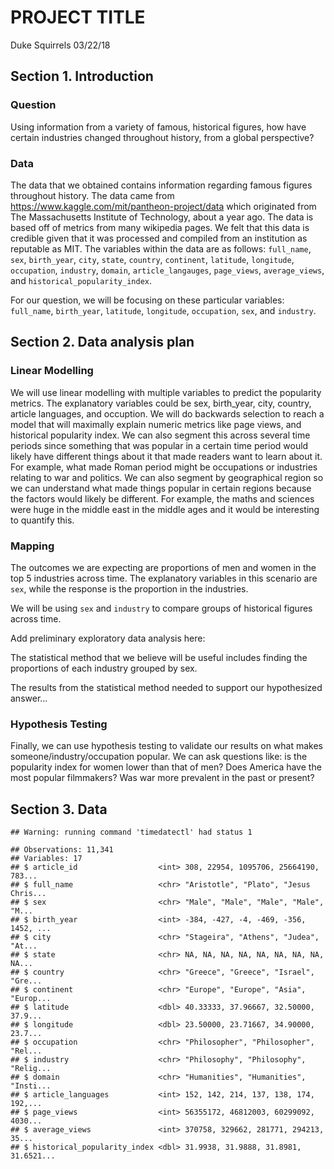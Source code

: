 PROJECT TITLE
================
Duke Squirrels
03/22/18

Section 1. Introduction
-----------------------

### Question

Using information from a variety of famous, historical figures, how have certain industries changed throughout history, from a global perspective?

### Data

The data that we obtained contains information regarding famous figures throughout history. The data came from <https://www.kaggle.com/mit/pantheon-project/data> which originated from The Massachusetts Institute of Technology, about a year ago. The data is based off of metrics from many wikipedia pages. We felt that this data is credible given that it was processed and compiled from an institution as reputable as MIT. The variables within the data are as follows: `full_name`, `sex`, `birth_year`, `city`, `state`, `country`, `continent`, `latitude`, `longitude`, `occupation`, `industry`, `domain`, `article_langauges`, `page_views`, `average_views`, and `historical_popularity_index`.

For our question, we will be focusing on these particular variables: `full_name`, `birth_year`, `latitude`, `longitude`, `occupation`, `sex`, and `industry`.

Section 2. Data analysis plan
-----------------------------

### Linear Modelling

We will use linear modelling with multiple variables to predict the popularity metrics. The explanatory variables could be sex, birth\_year, city, country, article languages, and occuption. We will do backwards selection to reach a model that will maximally explain numeric metrics like page views, and historical popularity index. We can also segment this across several time periods since something that was popular in a certain time period would likely have different things about it that made readers want to learn about it. For example, what made Roman period might be occupations or industries relating to war and politics. We can also segment by geographical region so we can understand what made things popular in certain regions because the factors would likely be different. For example, the maths and sciences were huge in the middle east in the middle ages and it would be interesting to quantify this.

### Mapping

The outcomes we are expecting are proportions of men and women in the top 5 industries across time. The explanatory variables in this scenario are `sex`, while the response is the proportion in the industries.

We will be using `sex` and `industry` to compare groups of historical figures across time.

Add preliminary exploratory data analysis here:

The statistical method that we believe will be useful includes finding the proportions of each industry grouped by sex.

The results from the statistical method needed to support our hypothesized answer...

### Hypothesis Testing

Finally, we can use hypothesis testing to validate our results on what makes someone/industry/occupation popular. We can ask questions like: is the popularity index for women lower than that of men? Does America have the most popular filmmakers? Was war more prevalent in the past or present?

Section 3. Data
---------------

    ## Warning: running command 'timedatectl' had status 1

    ## Observations: 11,341
    ## Variables: 17
    ## $ article_id                  <int> 308, 22954, 1095706, 25664190, 783...
    ## $ full_name                   <chr> "Aristotle", "Plato", "Jesus Chris...
    ## $ sex                         <chr> "Male", "Male", "Male", "Male", "M...
    ## $ birth_year                  <int> -384, -427, -4, -469, -356, 1452, ...
    ## $ city                        <chr> "Stageira", "Athens", "Judea", "At...
    ## $ state                       <chr> NA, NA, NA, NA, NA, NA, NA, NA, NA...
    ## $ country                     <chr> "Greece", "Greece", "Israel", "Gre...
    ## $ continent                   <chr> "Europe", "Europe", "Asia", "Europ...
    ## $ latitude                    <dbl> 40.33333, 37.96667, 32.50000, 37.9...
    ## $ longitude                   <dbl> 23.50000, 23.71667, 34.90000, 23.7...
    ## $ occupation                  <chr> "Philosopher", "Philosopher", "Rel...
    ## $ industry                    <chr> "Philosophy", "Philosophy", "Relig...
    ## $ domain                      <chr> "Humanities", "Humanities", "Insti...
    ## $ article_languages           <int> 152, 142, 214, 137, 138, 174, 192,...
    ## $ page_views                  <int> 56355172, 46812003, 60299092, 4030...
    ## $ average_views               <int> 370758, 329662, 281771, 294213, 35...
    ## $ historical_popularity_index <dbl> 31.9938, 31.9888, 31.8981, 31.6521...

